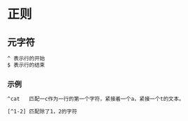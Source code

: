 # 正则

## 元字符

```html
^ 表示行的开始
$ 表示行的结束
```

### 示例

```html
^cat   匹配一c作为一行的第一个字符，紧接着一个a，紧接一个t的文本。

[^1-2] 匹配除了1，2的字符
```

